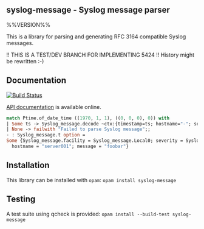 ## syslog-message - Syslog message parser

%%VERSION%%

This is a library for parsing and generating RFC 3164 compatible Syslog messages.

!! THIS IS A TEST/DEV BRANCH FOR IMPLEMENTING 5424 !! History might be rewritten :-)

## Documentation

[![Build Status](https://travis-ci.org/verbosemode/syslog-message.svg?branch=master)](https://travis-ci.org/verbosemode/syslog-message)

[API documentation](https://verbosemode.github.io/syslog-message/doc/) is available online.

```ocaml
match Ptime.of_date_time ((1970, 1, 1), ((0, 0, 0), 0)) with
| Some ts -> Syslog_message.decode ~ctx:{timestamp=ts; hostname="-"; set_hostname=false} "<133>Oct  3 15:51:21 server001: foobar"
| None -> failwith "Failed to parse Syslog message";;
- : Syslog_message.t option =
Some {Syslog_message.facility = Syslog_message.Local0; severity = Syslog_message.Notice; timestamp = <abstr>;
  hostname = "server001"; message = "foobar"}
```

## Installation

This library can be installed with `opam`: `opam install syslog-message`

## Testing

A test suite using qcheck is provided: `opam install --build-test syslog-message`
